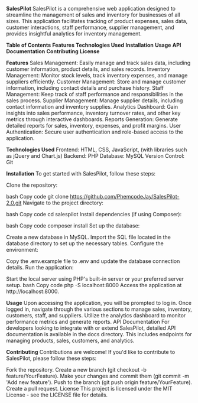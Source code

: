 **SalesPilot**
SalesPilot is a comprehensive web application designed to streamline the management of sales and inventory for businesses of all sizes. This application facilitates tracking of product expenses, sales data, customer interactions, staff performance, supplier management, and provides insightful analytics for inventory management.

**Table of Contents**
**Features**
**Technologies Used**
**Installation**
**Usage**
**API Documentation**
**Contributing**
**License**


**Features**
Sales Management: Easily manage and track sales data, including customer information, product details, and sales records.
Inventory Management: Monitor stock levels, track inventory expenses, and manage suppliers efficiently.
Customer Management: Store and manage customer information, including contact details and purchase history.
Staff Management: Keep track of staff performance and responsibilities in the sales process.
Supplier Management: Manage supplier details, including contact information and inventory supplies.
Analytics Dashboard: Gain insights into sales performance, inventory turnover rates, and other key metrics through interactive dashboards.
Reports Generation: Generate detailed reports for sales, inventory, expenses, and profit margins.
User Authentication: Secure user authentication and role-based access to the application.

**Technologies Used**
Frontend: HTML, CSS, JavaScript, (with libraries such as jQuery and Chart.js)
Backend: PHP
Database: MySQL
Version Control: Git

**Installation**
To get started with SalesPilot, follow these steps:

Clone the repository:

bash
Copy code
git clone https://github.com/PhemcodeJay/SalesPilot-2.0.git
Navigate to the project directory:

bash
Copy code
cd salespilot
Install dependencies (if using Composer):

bash
Copy code
composer install
Set up the database:

Create a new database in MySQL.
Import the SQL file located in the database directory to set up the necessary tables.
Configure the environment:

Copy the .env.example file to .env and update the database connection details.
Run the application:

Start the local server using PHP's built-in server or your preferred server setup.
bash
Copy code
php -S localhost:8000
Access the application at http://localhost:8000.

**Usage**
Upon accessing the application, you will be prompted to log in.
Once logged in, navigate through the various sections to manage sales, inventory, customers, staff, and suppliers.
Utilize the analytics dashboard to monitor performance metrics and generate reports.
API Documentation
For developers looking to integrate with or extend SalesPilot, detailed API documentation is available in the docs directory. This includes endpoints for managing products, sales, customers, and analytics.

**Contributing**
Contributions are welcome! If you'd like to contribute to SalesPilot, please follow these steps:

Fork the repository.
Create a new branch (git checkout -b feature/YourFeature).
Make your changes and commit them (git commit -m 'Add new feature').
Push to the branch (git push origin feature/YourFeature).
Create a pull request.
License
This project is licensed under the MIT License - see the LICENSE file for details.

